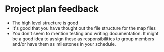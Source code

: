 # Project plan feedback
* The high level structure is good
* It's good that you have thought out the file structure for the map files
* You don't seem to mention testing and writing documentation. It might be a good idea to assign these as responsibilities to group members and/or have them as milestones in your schedule.